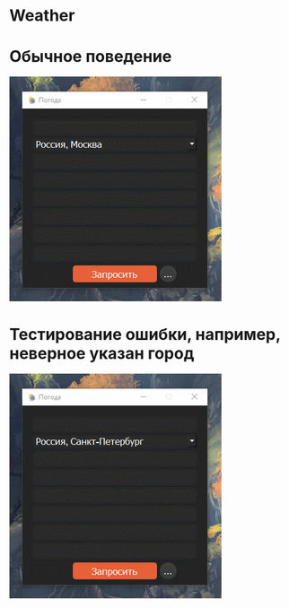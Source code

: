 # Weather

# Обычное поведение
![](https://github.com/TooMuchInLove/Weather/blob/main/gif/weather.gif)

# Тестирование ошибки, например, неверное указан город
![](https://github.com/TooMuchInLove/Weather/blob/main/gif/weather_error.gif)
